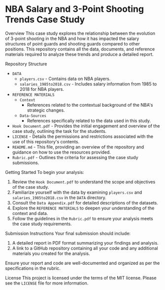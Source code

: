 # NBA Salary and 3-Point Shooting Trends Case Study

Overview
This case study explores the relationship between the evolution of 3-point shooting in the NBA and how it has impacted the salary structures of point guards and shooting guards compared to other positions. This repository contains all the data, documents, and reference materials required to analyze these trends and produce a detailed report.

Repository Structure
- `DATA`
  - `players.csv` - Contains data on NBA players.
  - `salaries_1985to2018.csv` - Includes salary information from 1985 to 2018 for NBA players.
- `REFERENCE MATERIALS`
  - `Context`
    - References related to the contextual background of the NBA's strategic changes.
  - `Data-Sources`
    - References specifically related to the data used in this study.
- `Hook Document.pdf` - Provides the initial engagement and overview of the case study, outlining the task for the students.
- `LICENSE` - Details the permissions and restrictions associated with the use of this repository's contents.
- `README.md` - This file, providing an overview of the repository and guidance on how to use the resources provided.
- `Rubric.pdf` - Outlines the criteria for assessing the case study submissions.

Getting Started
To begin your analysis:

1. Review the `Hook Document.pdf` to understand the scope and objectives of the case study.
2. Familiarize yourself with the data by examining `players.csv` and `salaries_1985to2018.csv` in the `DATA` directory.
3. Consult the `Data Appendix.pdf` for detailed descriptions of the datasets.
4. Explore the `REFERENCE MATERIALS` to deepen your understanding of the context and data.
5. Follow the guidelines in the `Rubric.pdf` to ensure your analysis meets the case study requirements.

Submission Instructions
Your final submission should include:

1. A detailed report in PDF format summarizing your findings and analysis.
2. A link to a GitHub repository containing all your code and any additional materials you created for the analysis.

Ensure your report and code are well-documented and organized as per the specifications in the rubric.

License
This project is licensed under the terms of the MIT license. Please see the `LICENSE` file for more information.

#
